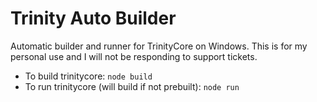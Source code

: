# Trinity Auto Builder

Automatic builder and runner for TrinityCore on Windows. This is for my personal use and I will not be responding to support tickets.

- To build trinitycore: `node build`
- To run trinitycore (will build if not prebuilt): `node run`